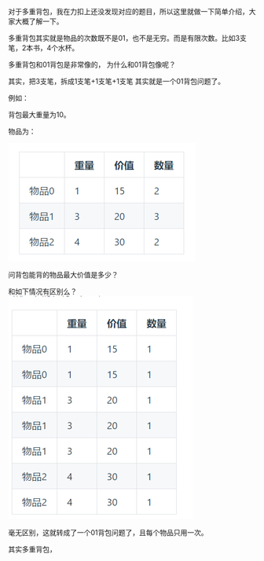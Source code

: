 对于多重背包，我在力扣上还没发现对应的题目，所以这里就做一下简单介绍，大家大概了解一下。

多重背包其实就是物品的次数既不是01，也不是无穷。而是有限次数。比如3支笔，2本书，4个水杯。

多重背包和01背包是非常像的， 为什么和01背包像呢？

其实，把3支笔，拆成1支笔+1支笔+1支笔  其实就是一个01背包问题了。

例如：

背包最大重量为10。

物品为：

![img.png](img.png)

问背包能背的物品最大价值是多少？

和如下情况有区别么？
![img_1.png](img_1.png)

毫无区别，这就转成了一个01背包问题了，且每个物品只用一次。

其实多重背包，

